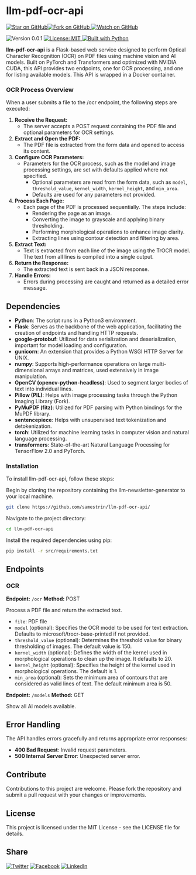 # llm-pdf-ocr-api

[![Star on GitHub](https://img.shields.io/github/stars/samestrin/llm-pdf-ocr-api?style=social)](https://github.com/samestrin/llm-pdf-ocr-api/stargazers)[![Fork on GitHub](https://img.shields.io/github/forks/samestrin/llm-pdf-ocr-api?style=social) ](https://github.com/samestrin/llm-pdf-ocr-api/network/members)[![Watch on GitHub](https://img.shields.io/github/watchers/samestrin/llm-pdf-ocr-api?style=social)](https://github.com/samestrin/llm-pdf-ocr-api/watchers)

![Version 0.0.1](https://img.shields.io/badge/Version-0.0.1-blue) [![License: MIT](https://img.shields.io/badge/License-MIT-yellow.svg) ](https://opensource.org/licenses/MIT)[![Built with Python](https://img.shields.io/badge/Built%20with-Python-green)](https://www.python.org/)

**llm-pdf-ocr-api** is a Flask-based web service designed to perform Optical Character Recognition (OCR) on PDF files using machine vision and AI models. Built on PyTorch and Transformers and optimized with NVIDIA CUDA, this API provides two endpoints, one for OCR processing, and one for listing available models. This API is wrapped in a Docker container.

### OCR Process Overview

When a user submits a file to the /ocr endpoint, the following steps are executed:

1.  **Receive the Request:**
    - The server accepts a POST request containing the PDF file and optional parameters for OCR settings.
2.  **Extract and Open the PDF:**
    - The PDF file is extracted from the form data and opened to access its content.
3.  **Configure OCR Parameters:**
    - Parameters for the OCR process, such as the model and image processing settings, are set with defaults applied where not specified.
      - Optional parameters are read from the form data, such as `model`, `threshold_value`, `kernel_width`, `kernel_height`, and `min_area`.
      - Defaults are used for any parameters not provided.
4.  **Process Each Page:**
    - Each page of the PDF is processed sequentially. The steps include:
      - Rendering the page as an image.
      - Converting the image to grayscale and applying binary thresholding.
      - Performing morphological operations to enhance image clarity.
      - Extracting lines using contour detection and filtering by area.
5.  **Extract Text:**
    - Text is extracted from each line of the image using the TrOCR model. The text from all lines is compiled into a single output.
6.  **Return the Response:**
    - The extracted text is sent back in a JSON response.
7.  **Handle Errors:**
    - Errors during processing are caught and returned as a detailed error message.

## Dependencies

- **Python**: The script runs in a Python3 environment.
- **Flask**: Serves as the backbone of the web application, facilitating the creation of endpoints and handling HTTP requests.
- **google-protobuf**: Utilized for data serialization and deserialization, important for model loading and configuration.
- **gunicorn**: An extension that provides a Python WSGI HTTP Server for UNIX.
- **numpy**: Supports high-performance operations on large multi-dimensional arrays and matrices, used extensively in image manipulation.
- **OpenCV (opencv-python-headless)**: Used to segment larger bodies of text into individual lines.
- **Pillow (PIL)**: Helps with image processing tasks through the Python Imaging Library (Fork).
- **PyMuPDF (fitz)**: Utilized for PDF parsing with Python bindings for the MuPDF library.
- **sentencepiece**: Helps with unsupervised text tokenization and detokenization.
- **torch**: Utilized for machine learning tasks in computer vision and natural language processing.
- **transformers**: State-of-the-art Natural Language Processing for TensorFlow 2.0 and PyTorch.

### Installation

To install llm-pdf-ocr-api, follow these steps:

Begin by cloning the repository containing the llm-newsletter-generator to your local machine.

```bash
git clone https://github.com/samestrin/llm-pdf-ocr-api/
```

Navigate to the project directory:

```bash
cd llm-pdf-ocr-api
```

Install the required dependencies using pip:

```bash
pip install -r src/requirements.txt
```

## Endpoints

### OCR

**Endpoint:** `/ocr` **Method:** POST

Process a PDF file and return the extracted text.

- `file`: PDF file
- `model` (optional): Specifies the OCR model to be used for text extraction. Defaults to microsoft/trocr-base-printed if not provided.
- `threshold_value` (optional): Determines the threshold value for binary thresholding of images. The default value is 150.
- `kernel_width` (optional): Defines the width of the kernel used in morphological operations to clean up the image. It defaults to 20.
- `kernel_height` (optional): Specifies the height of the kernel used in morphological operations. The default is 1.
- `min_area` (optional): Sets the minimum area of contours that are considered as valid lines of text. The default minimum area is 50.

**Endpoint:** `/models` **Method:** GET

Show all AI models available.

## Error Handling

The API handles errors gracefully and returns appropriate error responses:

- **400 Bad Request**: Invalid request parameters.
- **500 Internal Server Error**: Unexpected server error.

## Contribute

Contributions to this project are welcome. Please fork the repository and submit a pull request with your changes or improvements.

## License

This project is licensed under the MIT License - see the LICENSE file for details.

## Share

[![Twitter](https://img.shields.io/badge/X-Tweet-blue)](https://twitter.com/intent/tweet?text=Check%20out%20this%20awesome%20project!&url=https://github.com/samestrin/llm-pdf-ocr-api) [![Facebook](https://img.shields.io/badge/Facebook-Share-blue)](https://www.facebook.com/sharer/sharer.php?u=https://github.com/samestrin/llm-pdf-ocr-api) [![LinkedIn](https://img.shields.io/badge/LinkedIn-Share-blue)](https://www.linkedin.com/sharing/share-offsite/?url=https://github.com/samestrin/llm-pdf-ocr-api)
